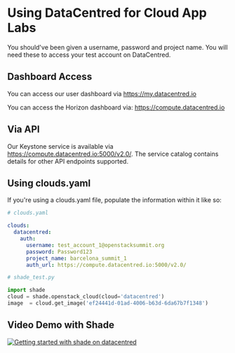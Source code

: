 # Using DataCentred for Cloud App Labs

You should've been given a username, password and project name. You will need these to access your test account on DataCentred.

## Dashboard Access

You can access our user dashboard via https://my.datacentred.io

You can access the Horizon dashboard via: https://compute.datacentred.io

## Via API

Our Keystone service is available via https://compute.datacentred.io:5000/v2.0/. The service catalog contains details for other API endpoints supported.

## Using clouds.yaml

If you're using a clouds.yaml file, populate the information within it like so:

```yaml
# clouds.yaml

clouds:
  datacentred:
    auth:
      username: test_account_1@openstacksummit.org
      password: Password123
      project_name: barcelona_summit_1
      auth_url: https://compute.datacentred.io:5000/v2.0/
```

```python
# shade_test.py

import shade
cloud = shade.openstack_cloud(cloud='datacentred')
image  = cloud.get_image('ef24441d-01ad-4006-b63d-6da67b7f1348')
```

## Video Demo with Shade

[![Getting started with shade on datacentred](http://img.youtube.com/vi/pwq0_FQIAHk/0.jpg)](http://www.youtube.com/watch?v=pwq0_FQIAHk)
